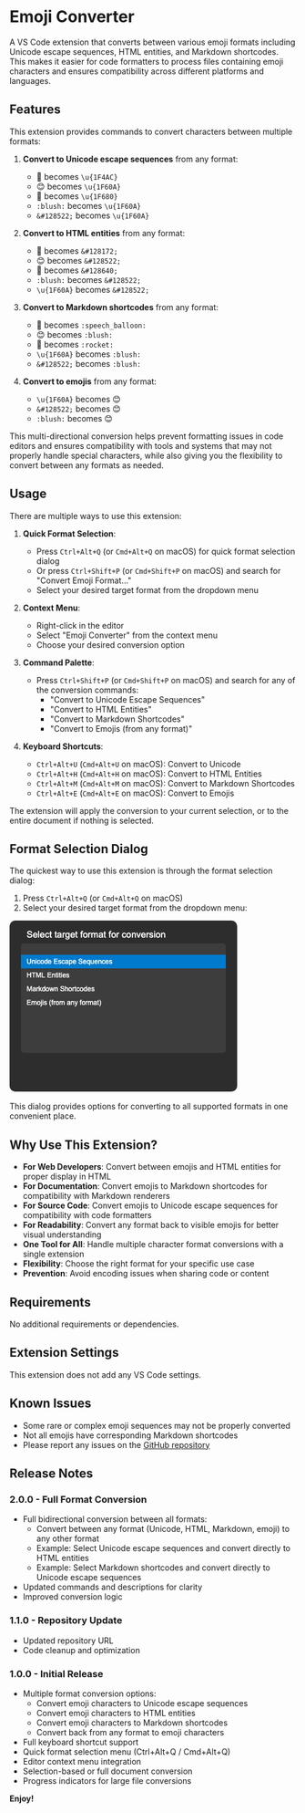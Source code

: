 # Emoji Converter

A VS Code extension that converts between various emoji formats including Unicode escape sequences, HTML entities, and Markdown shortcodes. This makes it easier for code formatters to process files containing emoji characters and ensures compatibility across different platforms and languages.

## Features

This extension provides commands to convert characters between multiple formats:

1. **Convert to Unicode escape sequences** from any format:

   - 💬 becomes `\u{1F4AC}`
   - 😊 becomes `\u{1F60A}`
   - 🚀 becomes `\u{1F680}`
   - `:blush:` becomes `\u{1F60A}`
   - `&#128522;` becomes `\u{1F60A}`

2. **Convert to HTML entities** from any format:

   - 💬 becomes `&#128172;`
   - 😊 becomes `&#128522;`
   - 🚀 becomes `&#128640;`
   - `:blush:` becomes `&#128522;`
   - `\u{1F60A}` becomes `&#128522;`

3. **Convert to Markdown shortcodes** from any format:

   - 💬 becomes `:speech_balloon:`
   - 😊 becomes `:blush:`
   - 🚀 becomes `:rocket:`
   - `\u{1F60A}` becomes `:blush:`
   - `&#128522;` becomes `:blush:`

4. **Convert to emojis** from any format:
   - `\u{1F60A}` becomes 😊
   - `&#128522;` becomes 😊
   - `:blush:` becomes 😊

This multi-directional conversion helps prevent formatting issues in code editors and ensures compatibility with tools and systems that may not properly handle special characters, while also giving you the flexibility to convert between any formats as needed.

## Usage

There are multiple ways to use this extension:

1. **Quick Format Selection**:

   - Press `Ctrl+Alt+Q` (or `Cmd+Alt+Q` on macOS) for quick format selection dialog
   - Or press `Ctrl+Shift+P` (or `Cmd+Shift+P` on macOS) and search for "Convert Emoji Format..."
   - Select your desired target format from the dropdown menu

2. **Context Menu**:

   - Right-click in the editor
   - Select "Emoji Converter" from the context menu
   - Choose your desired conversion option

3. **Command Palette**:

   - Press `Ctrl+Shift+P` (or `Cmd+Shift+P` on macOS) and search for any of the conversion commands:
     - "Convert to Unicode Escape Sequences"
     - "Convert to HTML Entities"
     - "Convert to Markdown Shortcodes"
     - "Convert to Emojis (from any format)"

4. **Keyboard Shortcuts**:
   - `Ctrl+Alt+U` (`Cmd+Alt+U` on macOS): Convert to Unicode
   - `Ctrl+Alt+H` (`Cmd+Alt+H` on macOS): Convert to HTML Entities
   - `Ctrl+Alt+M` (`Cmd+Alt+M` on macOS): Convert to Markdown Shortcodes
   - `Ctrl+Alt+E` (`Cmd+Alt+E` on macOS): Convert to Emojis

The extension will apply the conversion to your current selection, or to the entire document if nothing is selected.

## Format Selection Dialog

The quickest way to use this extension is through the format selection dialog:

1. Press `Ctrl+Alt+Q` (or `Cmd+Alt+Q` on macOS)
2. Select your desired target format from the dropdown menu:

![Format Selection Dialog](https://raw.githubusercontent.com/melagiri/emojiConverter/main/images/format-dialog.png)

This dialog provides options for converting to all supported formats in one convenient place.

## Why Use This Extension?

- **For Web Developers**: Convert between emojis and HTML entities for proper display in HTML
- **For Documentation**: Convert emojis to Markdown shortcodes for compatibility with Markdown renderers
- **For Source Code**: Convert emojis to Unicode escape sequences for compatibility with code formatters
- **For Readability**: Convert any format back to visible emojis for better visual understanding
- **One Tool for All**: Handle multiple character format conversions with a single extension
- **Flexibility**: Choose the right format for your specific use case
- **Prevention**: Avoid encoding issues when sharing code or content

## Requirements

No additional requirements or dependencies.

## Extension Settings

This extension does not add any VS Code settings.

## Known Issues

- Some rare or complex emoji sequences may not be properly converted
- Not all emojis have corresponding Markdown shortcodes
- Please report any issues on the [GitHub repository](https://github.com/melagiri/emojiConverter)

## Release Notes

### 2.0.0 - Full Format Conversion

- Full bidirectional conversion between all formats:
  - Convert between any format (Unicode, HTML, Markdown, emoji) to any other format
  - Example: Select Unicode escape sequences and convert directly to HTML entities
  - Example: Select Markdown shortcodes and convert directly to Unicode escape sequences
- Updated commands and descriptions for clarity
- Improved conversion logic

### 1.1.0 - Repository Update

- Updated repository URL
- Code cleanup and optimization

### 1.0.0 - Initial Release

- Multiple format conversion options:
  - Convert emoji characters to Unicode escape sequences
  - Convert emoji characters to HTML entities
  - Convert emoji characters to Markdown shortcodes
  - Convert back from any format to emoji characters
- Full keyboard shortcut support
- Quick format selection menu (Ctrl+Alt+Q / Cmd+Alt+Q)
- Editor context menu integration
- Selection-based or full document conversion
- Progress indicators for large file conversions

**Enjoy!**
